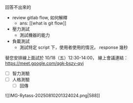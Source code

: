 


回答不出來的

- review gitlab flow, 如何解釋
	- ans: [[what is git flow]]
- 壓力測試 
	- 測試機器的能力
- 負載測試
	- 測試特定 script 下，使用者使用的情況， response 幾秒


替您安排線上面試於 10/18（五）12:30-14:00，
線上會議連結：
https://meet.google.com/qgk-bszv-qvj



- [ ] 智力測驗
- [ ] 人格測驗
	- [ ] 回傳

![[IMG-Rytass-20250810201324024.png|588]]

